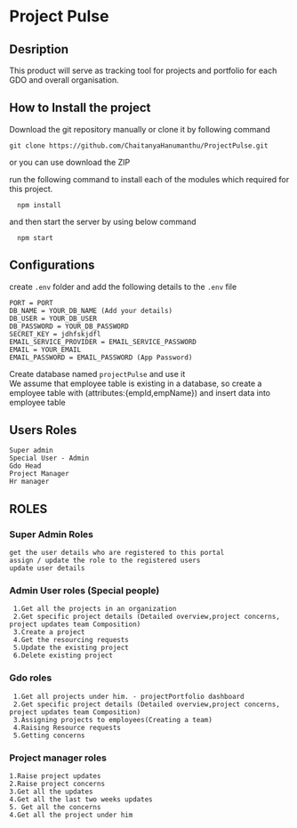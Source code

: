 <h1> Project Pulse </h1>


<h2> Desription </h2>

<p> This product will serve as tracking tool for projects and portfolio for each GDO and overall organisation. </p>


<h2> How to Install the project </h2>
Download the git repository manually or clone it by following command

```
git clone https://github.com/ChaitanyaHanumanthu/ProjectPulse.git
```
or you can use download the ZIP 

run the following command to install each of the modules which required for this project.

```
  npm install
```
and then start the server by using below command

```
  npm start
```
<h2> Configurations </h2>

create ```.env``` folder and add the following details to the ```.env``` file
  
  ```
  PORT = PORT
  DB_NAME = YOUR_DB_NAME (Add your details)
  DB_USER = YOUR_DB_USER
  DB_PASSWORD = YOUR_DB_PASSWORD
  SECRET_KEY = jdhfskjdfl
  EMAIL_SERVICE_PROVIDER = EMAIL_SERVICE_PASSWORD
  EMAIL = YOUR_EMAIL
  EMAIL_PASSWORD = EMAIL_PASSWORD (App Password)
  
  ```
  
  
  Create database named ```projectPulse``` and use it<br>
  We assume that employee table is existing in a database, so create a employee table with (attributes:{empId,empName}) and insert data into employee table
 
<h2> Users Roles </h2>

```
Super admin
Special User - Admin
Gdo Head
Project Manager
Hr manager
```

<h2> ROLES </h2>

### Super Admin Roles

```
get the user details who are registered to this portal
assign / update the role to the registered users
update user details
```

### Admin User roles (Special people)

```
 1.Get all the projects in an organization
 2.Get specific project details (Detailed overview,project concerns, project updates team Composition)
 3.Create a project
 4.Get the resourcing requests
 5.Update the existing project
 6.Delete existing project
```
 
### Gdo roles 
```
 1.Get all projects under him. - projectPortfolio dashboard
 2.Get specific project details (Detailed overview,project concerns, project updates team Composition)
 3.Assigning projects to employees(Creating a team)
 4.Raising Resource requests
 5.Getting concerns
```

### Project manager roles
```
1.Raise project updates 
2.Raise project concerns
3.Get all the updates
4.Get all the last two weeks updates
5. Get all the concerns
4.Get all the project under him
```

